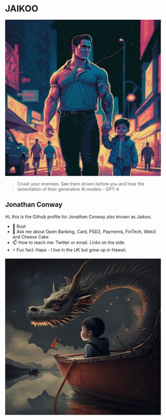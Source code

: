 # JAIKOO

![jaikoo](https://github.com/jaikoo/jaikoo/raw/master/images/jaikoo-walking-with-clark.png)


> Crush your enemies. See them driven before you and hear the lamentation of their generative AI models - GPT-4

## Jonathan Conway
Hi, this is the Github profile for Jonathan Conway also known as Jaikoo. 

- 🤟 Rust 
- 💬 Ask me about Open Banking, Card, PSD2, Payments, FinTech, Web3 and Cheese Cake
- 📫 How to reach me: Twitter or email. Links on the side.
- ⚡ Fun fact: Hapa - I live in the UK but grew up in Hawaii.




![jaikoo](https://github.com/jaikoo/jaikoo/raw/master/images/clark-with-a-dragon.png)

